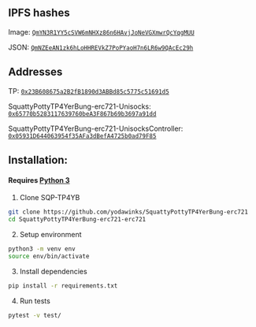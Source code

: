## IPFS hashes

Image: [`QmYN3R1YY5cSVW6mNHXz86n6HAvjJoNeVGXmwrQcYqgMUU`](https://cloudflare-ipfs.com/ipfs/QmYN3R1YY5cSVW6mNHXz86n6HAvjJoNeVGXmwrQcYqgMUU)

JSON: [`QmNZEeAN1zk6hLoHHREVkZ7PoPYaoH7n6LR6w9QAcEc29h`](https://cloudflare-ipfs.com/ipfs/QmNZEeAN1zk6hLoHHREVkZ7PoPYaoH7n6LR6w9QAcEc29h)

## Addresses

TP: [`0x23B608675a2B2fB1890d3ABBd85c5775c51691d5`](https://etherscan.io/address/0x23B608675a2B2fB1890d3ABBd85c5775c51691d5)

SquattyPottyTP4YerBung-erc721-Unisocks: [`0x65770b5283117639760beA3F867b69b3697a91dd`](https://etherscan.io/address/0x65770b5283117639760beA3F867b69b3697a91dd)

SquattyPottyTP4YerBung-erc721-UnisocksController: [`0x05931D644063954f35AFa3dBefA4725b0ad79F85`](https://etherscan.io/address/0x05931D644063954f35AFa3dBefA4725b0ad79F85)

## Installation:

#### Requires [Python 3](https://www.python.org/download/releases/3.0/)

1) Clone SQP-TP4YB

```bash
git clone https://github.com/yodawinks/SquattyPottyTP4YerBung-erc721
cd SquattyPottyTP4YerBung-erc721-erc721
```

2) Setup environment

```bash
python3 -m venv env
source env/bin/activate
```

3) Install dependencies

```bash
pip install -r requirements.txt
```

4) Run tests

```bash
pytest -v test/
```
